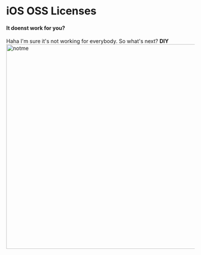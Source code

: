 # iOS OSS Licenses 

#### It doenst work for you? 
Haha I'm sure it's not working for everybody. So what's next? 
**DIY** 
<img width="547" alt="notme" src="https://user-images.githubusercontent.com/27178862/113502456-0009b500-955f-11eb-89ec-477ca9750677.png">

